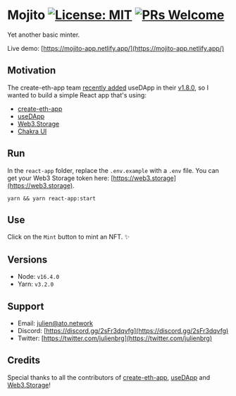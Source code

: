 # Mojito [![License: MIT](https://img.shields.io/badge/License-MIT-yellow.svg)](https://github.com/julienbrg/mojito/blob/main/LICENSE.md) [![PRs Welcome](https://img.shields.io/badge/PRs-welcome-blue.svg)](https://github.com/julienbrg/mojito/issues)

Yet another basic minter.

Live demo: [https://mojito-app.netlify.app/](https://mojito-app.netlify.app/)

## Motivation

The create-eth-app team [recently added](https://twitter.com/PaulRBerg/status/1505270274018746368) useDApp in their [v1.8.0](https://github.com/paulrberg/create-eth-app/releases/tag/v1.8.0), so I wanted to build a simple React app that's using:

- [create-eth-app](https://github.com/paulrberg/create-eth-app)
- [useDApp](https://github.com/TrueFiEng/useDApp)
- [Web3.Storage](https://web3.storage/)
- [Chakra UI](https://chakra-ui.com/)

## Run

In the `react-app` folder, replace the `.env.example` with a `.env` file. You can get your Web3 Storage token here: [https://web3.storage](https://web3.storage).

```shell
yarn && yarn react-app:start
```

## Use

Click on the `Mint` button to mint an NFT. ✨

## Versions

- Node: `v16.4.0`
- Yarn: `v3.2.0`

## Support

- Email: [julien@ato.network](mailto:julien@ato.network)
- Discord: [https://discord.gg/2sFr3dqvfg](https://discord.gg/2sFr3dqvfg)
- Twitter: [https://twitter.com/julienbrg](https://twitter.com/julienbrg)

## Credits

Special thanks to all the contributors of [create-eth-app](https://github.com/paulrberg/create-eth-app), [useDApp](https://github.com/TrueFiEng/useDApp) and [Web3.Storage](https://web3.storage/)!
